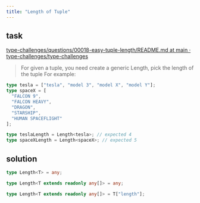 ```yaml
---
title: "Length of Tuple"
---
```


## task

[type\-challenges/questions/00018\-easy\-tuple\-length/README\.md at main · type\-challenges/type\-challenges](https://github.com/type-challenges/type-challenges/blob/main/questions/00018-easy-tuple-length/README.md)

> For given a tuple, you need create a generic Length, pick the length of the tuple
> For example:

```ts
type tesla = ["tesla", "model 3", "model X", "model Y"];
type spaceX = [
  "FALCON 9",
  "FALCON HEAVY",
  "DRAGON",
  "STARSHIP",
  "HUMAN SPACEFLIGHT"
];

type teslaLength = Length<tesla>; // expected 4
type spaceXLength = Length<spaceX>; // expected 5
```

## solution

```ts
type Length<T> = any;
```

```ts
type Length<T extends readonly any[]> = any;
```

```ts
type Length<T extends readonly any[]> = T["length"];
```
